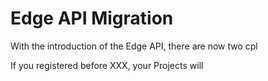 # Edge API Migration

With the introduction of the Edge API, there are now two cpl

If you registered before XXX, your Projects will
